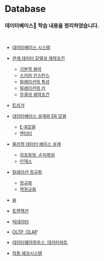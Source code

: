 # Database

### 데이터베이스💽 학습 내용을 정리하였습니다.

<br>

- [데이터베이스 시스템]()

- [관계 데이터 모델과 제약조건]()
	- [기본적 용어]()
	- [스키마 인스턴스]()
	- [릴레이션의 특성]()
	- [릴레이션의 키]()
	- [무결성 제약조건]()

- [트리거]()

- [데이터베이스 설계와 ER 모델]()
	- [E-R모델]()
	- [엔티티]()
    
- [물리적 데이터 베이스 설계]()
	- [히프화일, 순차화일]()
	- [인덱스]()

- [릴레이션 정규화]()
	- [정규화]()
	- [역정규화]()

- [뷰]()

- [트랜잭션]()

- [빅데이터]()

- [OLTP, OLAP]()

- [데이터웨어하우스, 데이터마트]()

- [하둡 에코시스템]()
